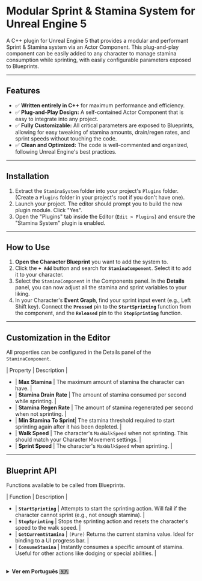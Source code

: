 # Modular Sprint & Stamina System for Unreal Engine 5

A C++ plugin for Unreal Engine 5 that provides a modular and performant Sprint & Stamina system via an Actor Component. This plug-and-play component can be easily added to any character to manage stamina consumption while sprinting, with easily configurable parameters exposed to Blueprints.

---

## Features

* ✅ **Written entirely in C++** for maximum performance and efficiency.
* ✅ **Plug-and-Play Design:** A self-contained Actor Component that is easy to integrate into any project.
* ✅ **Fully Customizable:** All critical parameters are exposed to Blueprints, allowing for easy tweaking of stamina amounts, drain/regen rates, and sprint speeds without touching the code.
* ✅ **Clean and Optimized:** The code is well-commented and organized, following Unreal Engine's best practices.

---

## Installation

1.  Extract the `StaminaSystem` folder into your project's `Plugins` folder. (Create a `Plugins` folder in your project's root if you don't have one).
2.  Launch your project. The editor should prompt you to build the new plugin module. Click "Yes".
3.  Open the "Plugins" tab inside the Editor (`Edit > Plugins`) and ensure the "Stamina System" plugin is enabled.

---

## How to Use

1.  **Open the Character Blueprint** you want to add the system to.
2.  Click the **`+ Add`** button and search for **`StaminaComponent`**. Select it to add it to your character.
3.  Select the `StaminaComponent` in the Components panel. In the **Details** panel, you can now adjust all the stamina and sprint variables to your liking.
4.  In your Character's **Event Graph**, find your sprint input event (e.g., Left Shift key). Connect the **`Pressed`** pin to the **`StartSprinting`** function from the component, and the **`Released`** pin to the **`StopSprinting`** function.

---

## Customization in the Editor

All properties can be configured in the Details panel of the `StaminaComponent`.

| Property | Description |

* | **Max Stamina** | The maximum amount of stamina the character can have. |
* | **Stamina Drain Rate** | The amount of stamina consumed per second while sprinting. |
* | **Stamina Regen Rate** | The amount of stamina regenerated per second when not sprinting. |
* | **Min Stamina To Sprint**| The stamina threshold required to start sprinting again after it has been depleted. |
* | **Walk Speed** | The character's `MaxWalkSpeed` when not sprinting. This should match your Character Movement settings. |
* | **Sprint Speed** | The character's `MaxWalkSpeed` when sprinting. |

---

## Blueprint API

Functions available to be called from Blueprints.

| Function | Description |

* | **`StartSprinting`** | Attempts to start the sprinting action. Will fail if the character cannot sprint (e.g., not enough stamina). |
* | **`StopSprinting`** | Stops the sprinting action and resets the character's speed to the walk speed. |
* | **`GetCurrentStamina`** | `(Pure)` Returns the current stamina value. Ideal for binding to a UI progress bar. |
* | **`ConsumeStamina`** | Instantly consumes a specific amount of stamina. Useful for other actions like dodging or special abilities. |

<br>

<details>
<summary><strong>Ver em Português 🇧🇷</strong></summary>

# Sistema Modular de Sprint e Stamina para Unreal Engine 5

Um plugin C++ para a Unreal Engine 5 que fornece um sistema modular e performático de Sprint e Stamina através de um Componente de Ator (Actor Component). Este componente plug-and-play pode ser facilmente adicionado a qualquer personagem para gerenciar o consumo de stamina durante a corrida, com parâmetros facilmente configuráveis e expostos para Blueprints.

---

## Funcionalidades

* ✅ **Feito inteiramente em C++** para máxima performance e eficiência.
* ✅ **Design Plug-and-Play:** Um Componente de Ator autocontido, fácil de integrar em qualquer projeto.
* ✅ **Totalmente Customizável:** Todos os parâmetros críticos são expostos para Blueprints, permitindo ajustes fáceis de valores de stamina, taxas de consumo/regeneração e velocidades de corrida sem tocar no código.
* ✅ **Código Limpo e Otimizado:** O código é bem comentado e organizado, seguindo as melhores práticas da Unreal Engine.

---

## Instalação

1.  Extraia a pasta `StaminaSystem` para a pasta `Plugins` do seu projeto. (Crie uma pasta `Plugins` na raiz do seu projeto se ela não existir).
2.  Abra seu projeto. O editor deve perguntar se você deseja compilar o novo módulo do plugin. Clique em "Sim".
3.  Abra a aba "Plugins" dentro do editor (`Edit > Plugins`) e garanta que o plugin "Stamina System" está ativado.

---

## Como Usar

1.  **Abra o Blueprint do Personagem** ao qual você deseja adicionar o sistema.
2.  Clique no botão **`+ Add`** e procure por **`StaminaComponent`**. Selecione-o para adicioná-lo ao seu personagem.
3.  Selecione o `StaminaComponent` no painel de Componentes. No painel **Details**, você agora pode ajustar todas as variáveis de stamina e sprint como desejar.
4.  No **Event Graph** do seu Personagem, encontre seu evento de input para correr (ex: tecla Shift Esquerdo). Conecte o pino **`Pressed`** à função **`StartSprinting`** do componente, e o pino **`Released`** à função **`StopSprinting`**.

---

## Customização no Editor

Todas as propriedades podem ser configuradas no painel Details do `StaminaComponent`.

| Propriedade | Descrição |
| :--- | :--- |
| **Max Stamina** | A quantidade máxima de stamina que o personagem pode ter. |
| **Stamina Drain Rate** | A quantidade de stamina consumida por segundo ao correr. |
| **Stamina Regen Rate**| A quantidade de stamina regenerada por segundo quando não está correndo. |
| **Min Stamina To Sprint**| A quantidade mínima de stamina necessária para começar a correr novamente após ela ter se esgotado. |
| **Walk Speed** | A velocidade (`MaxWalkSpeed`) do personagem quando não está correndo. Deve ser igual à configuração no `Character Movement`. |
| **Sprint Speed** | A velocidade (`MaxWalkSpeed`) do personagem ao correr. |

---

## API para Blueprints

Funções disponíveis para serem chamadas a partir de Blueprints.

| Função | Descrição |

* | **`StartSprinting`** | Tenta iniciar a ação de correr. Falhará se o personagem não puder correr (ex: sem stamina suficiente). |
* | **`StopSprinting`** | Para a ação de correr e redefine a velocidade do personagem para a velocidade de caminhada. |
* | **`GetCurrentStamina`** | `(Pure)` Retorna o valor atual da stamina. Ideal para conectar a uma barra de progresso na UI. |
| **`ConsumeStamina`** | Consome instantaneamente uma quantidade específica de stamina. Útil para outras ações como esquivas ou habilidades especiais. |

</details>
